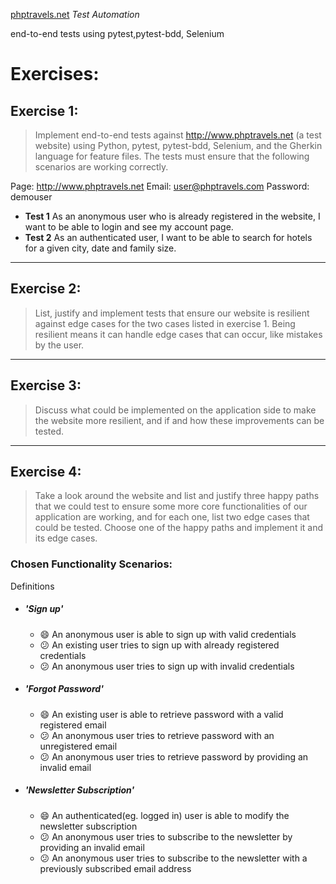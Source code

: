 [phptravels.net](http://www.phptravels.net) _Test Automation_


end-to-end tests using pytest,pytest-bdd, Selenium


# Exercises: 

> 
##  Exercise 1:


> Implement end-to-end tests against http://www.phptravels.net (a test website) using Python, pytest, pytest-bdd, Selenium, and the Gherkin language for feature files.
The tests must ensure that the following scenarios are working correctly.

Page: http://www.phptravels.net Email: user@phptravels.com Password: demouser
- **Test 1** As an anonymous user who is already registered in the website, I want to be able to login and see my account page. 
- **Test 2** As an authenticated user, I want to be able to search for hotels for a given city, date and family size.

---


## Exercise 2:

> List, justify and implement tests that ensure our website is resilient against edge cases for the two cases listed in exercise 1. Being resilient means it can handle edge cases that can occur, like mistakes by the user.

---

## Exercise 3:

> Discuss what could be implemented on the application side to make the website more resilient, and if and how these improvements can be tested.

---

## Exercise 4:

> Take a look around the website and list and justify three happy paths that we could test to ensure some more core functionalities of our application are working, and for each one, list two edge cases that could be tested. Choose one of the happy paths and implement it and its edge cases.

### Chosen Functionality Scenarios:
Definitions

- ##### 'Sign up'
    
    - :smile: An anonymous user is able to sign up with valid credentials
    - :confused: An existing user tries to sign up with already registered credentials
    - :confused: An anonymous user tries to sign up with invalid credentials

- ##### 'Forgot Password'

    - :smile: An existing user is able to retrieve password with a valid registered email
    - :confused: An anonymous user tries to retrieve password with an unregistered email
    - :confused: An anonymous user tries to retrieve password by providing an invalid email 

- ##### 'Newsletter Subscription'

    - :smile: An authenticated(eg. logged in) user is able to modify the newsletter subscription
    - :confused: An anonymous user tries to subscribe to the newsletter by providing an invalid email 
    - :confused: An anonymous user tries to subscribe to the newsletter with a previously subscribed email address